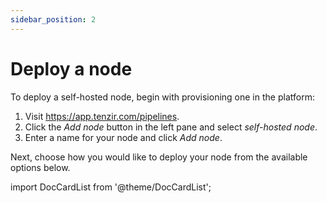 ```yaml
---
sidebar_position: 2
---
```


# Deploy a node

To deploy a self-hosted node, begin with provisioning one in the platform:

1. Visit https://app.tenzir.com/pipelines.
1. Click the *Add node* button in the left pane and select *self-hosted node*.
1. Enter a name for your node and click *Add node*.

Next, choose how you would like to deploy your node from the available options
below.

import DocCardList from '@theme/DocCardList';

<DocCardList />

